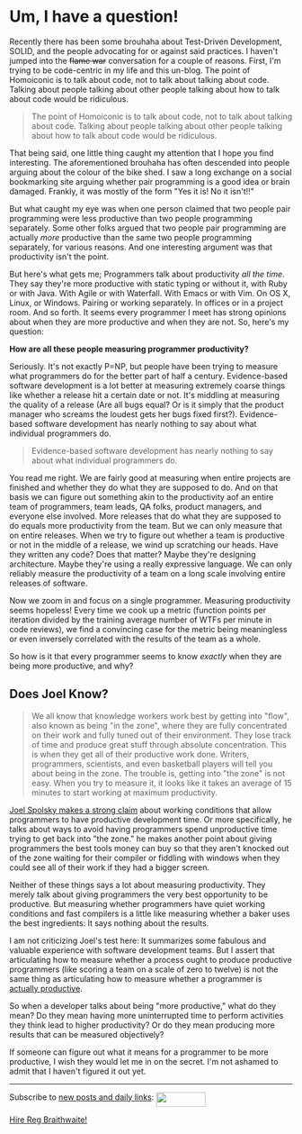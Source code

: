 Um, I have a question!
===

Recently there has been some brouhaha about Test-Driven Development, SOLID, and the people advocating for or against said practices. I haven't jumped into the <strike>flame war</strike> conversation for a couple of reasons. First, I'm trying to be code-centric in my life and this un-blog. The point of Homoiconic is to talk about code, not to talk about talking about code. Talking about people talking about other people talking about how to talk about code would be ridiculous.

> The point of Homoiconic is to talk about code, not to talk about talking about code. Talking about people talking about other people talking about how to talk about code would be ridiculous.

That being said, one little thing caught my attention that I hope you find interesting. The aforementioned brouhaha has often descended into people arguing about the colour of the bike shed. I saw a long exchange on a social bookmarking site arguing whether pair programming is a good idea or brain damaged. Frankly, it was mostly of the form "Yes it is! No it isn't!!"

But what caught my eye was when one person claimed that two people pair programming were less productive than two people programming separately. Some other folks argued that two people pair programming are actually *more* productive than the same two people programming separately, for various reasons. And one interesting argument was that productivity isn't the point.

But here's what gets me; Programmers talk about productivity *all the time*. They say they're more productive with static typing or without it, with Ruby or with Java. With Agile or with Waterfall. With Emacs or with Vim. On OS X, Linux, or Windows. Pairing or working separately. In offices or in a project room. And so forth. It seems every programmer I meet has strong opinions about when they are more productive and when they are not. So, here's my question:

**How are all these people measuring programmer productivity?**

Seriously. It's not exactly P=NP, but people have been trying to measure what programmers do for the better part of half a century. Evidence-based software development is a lot better at measuring extremely coarse things like whether a release hit a certain date or not. It's middling at measuring the quality of a release (Are all bugs equal? Or is it simply that the product manager who screams the loudest gets her bugs fixed first?). Evidence-based software development has nearly nothing to say about what individual programmers do.

> Evidence-based software development has nearly nothing to say about what individual programmers do.

You read me right. We are fairly good at measuring when entire projects are finished and whether they do what they are supposed to do. And on that basis we can figure out something akin to the productivity aof an entire team of programmers, team leads, QA folks, product managers, and everyone else involved. More releases that do what they are supposed to do equals more productivity from the team. But we can only measure that on entire releases. When we try to figure out whether a team is productive or not in the middle of a release, we wind up scratching our heads. Have they written any code? Does that matter? Maybe they're designing architecture. Maybe they're using a really expressive language. We can only reliably measure the productivity of a team on a long scale involving entire releases of software.

Now we zoom in and focus on a single programmer. Measuring productivity seems hopeless! Every time we cook up a metric (function points per iteration divided by the training average number of WTFs per minute in code reviews), we find a convincing case for the metric being meaningless or even inversely correlated with the results of the team as a whole.

So how is it that every programmer seems to know *exactly* when they are being more productive, and why?

Does Joel Know?
---

> We all know that knowledge workers work best by getting into "flow", also known as being "in the zone", where they are fully concentrated on their work and fully tuned out of their environment. They lose track of time and produce great stuff through absolute concentration. This is when they get all of their productive work done. Writers, programmers, scientists, and even basketball players will tell you about being in the zone. The trouble is, getting into "the zone" is not easy. When you try to measure it, it looks like it takes an average of 15 minutes to start working at maximum productivity.

[Joel Spolsky makes a strong claim](http://www.joelonsoftware.com/articles/fog0000000043.html "The Joel Test: 12 Steps to Better Code") about working conditions that allow programmers to have productive development time. Or more specifically, he talks about ways to avoid having programmers spend unproductive time trying to get back into "the zone." he makes another point about giving programmers the best tools money can buy so that they aren't knocked out of the zone waiting for their compiler or fiddling with windows when they could see all of their work if they had a bigger screen.

Neither of these things says a lot about measuring productivity. They merely talk about giving programmers the very best opportunity to be productive. But measuring whether programmers have quiet working conditions and fast compilers is a little like measuring whether a baker uses the best ingredients: It says nothing about the results.

I am not criticizing Joel's test here: It summarizes some fabulous and valuable experience with software development teams. But I assert that articulating how to measure whether a process ought to produce productive programmers (like scoring a team on a scale of zero to twelve) is not the same thing as articulating how to measure whether a programmer is <u>actually productive</u>.

So when a developer talks about being "more productive," what do they mean? Do they mean having more uninterrupted time to perform activities they think lead to higher productivity? Or do they mean producing more results that can be measured objectively?

If someone can figure out what it means for a programmer to be more productive, I wish they would let me in on the secret. I'm not ashamed to admit that I haven't figured it out yet.

---
	
Subscribe to [new posts and daily links](http://feeds.feedburner.com/raganwald "raganwald's rss feed"): <a href="http://feeds.feedburner.com/raganwald"><img src="http://feeds.feedburner.com/~fc/raganwald?bg=&amp;fg=&amp;anim=" height="26" width="88" style="border:0" alt="" align="top"/></a>

[Hire Reg Braithwaite!](http://reginald.braythwayt.com/RegBraithwaiteGH0109_en_US.pdf "")